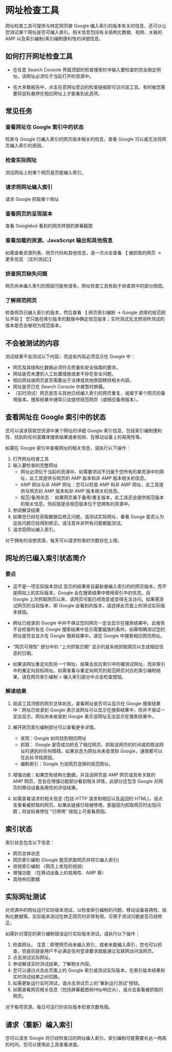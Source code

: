 # 网址检查工具

网址检查工具可提供与特定网页被 Google 编入索引的版本有关的信息，还可以让您测试某个网址是否可编入索引。相关信息包括有关结构化数据、视频、关联的 AMP 以及索引编制/索引编制便利性的详细信息。

## 如何打开网址检查工具

- 在任意 Search Console 界面顶部的检查搜索栏中输入要检查的完全限定网址。该网址必须位于当前打开的资源中。

- 在大多数报告中，点击任意网址旁边的检查链接即可访问该工具。有时候您需要将鼠标悬停在相应网址上才能看到此选项。

## 常见任务

### 查看网址在 Google 索引中的状态

检索与 Google 已编入索引的网页版本相关的信息。查看 Google 可以或无法将网页编入索引的原因。

### 检查实际网址

测试网站上的某个网页是否能编入索引。

### 请求将网址编入索引

请求 Google 抓取某个网址

### 查看网页的呈现版本

查看 Googlebot 看到的网页样貌的屏幕截图

### 查看加载的资源、JavaScript 输出和其他信息

如需查看资源列表、网页代码和其他信息，请一次点击查看 【 被抓取的网页 -> 更多信息 （实时测试）】

### 排查网页缺失问题

网页尚未编入索引的原因可能有很多。网址检查工具有助于排查其中的部分原因。

### 了解规范网页

检查网页已编入索引的版本，然后查看 【 网页索引编制 -> Google 选择的规范网址字段 】 您只能在索引版本的数据中确定规范版本；实时测试无法预测所测试的版本是否会被视为规范版本。

## 不会被测试的内容

测试结果不会测试以下内容，而这些内容必须显示在 Google 中：

- 网页及其结构化数据必须符合质量和安全指南的要求。
- 网站是否未遭到人工处置措施或者不存在安全问题。
- 相应网站或网页是否需要出于法律或其他原因移除相关内容。
- 网址是否已在 Search Console 中被暂时屏蔽。
- （实时测试）网页是否与其他已经编入索引的网页重复，或属于某个网页的备用版本。搜索结果中通常只会提供规范网页（或相应备用版本）。

## 查看网址在 Google 索引中的状态

您可以请求获取您资源中某个网址的详细 Google 索引信息，包括索引编制便利性、找到的任何富媒体搜索结果或者视频、在移动设备上的易用性等。

如需在 Google 索引中查看网址的相关信息，请执行以下操作：

1. 打开网址检查工具
2. 输入要检查的完整网址
    - 网址必须位于当前的资源中。如需要测试不归属于您所有的某资源中的网址，此工具提供与网页的 AMP 版本和非 AMP 版本相关的信息。
    - AMP 网址与非 AMP 网址：您可以检查 AMP 和非 AMP 网址，此工具提供与网页的 AMP 版本和非 AMP 版本相关的信息。
    - 规范/备用状态： 如果网页属于备用/重复版本，此工具还会提供规范版本的相关信息，但前提是该规范版本位于您拥有的资源中。
3. 参阅解读结果
4. 如果您已经在获取数据后修正问题，请测试实际网址，看看 Googe 是否认为这些问题已经得到修正。请注意并非所有问题都能测试。
5. 请求将网址编入索引。

对于拥有的没想资源，每天可以请求检查的次数存在上限。

## 网址的已编入索引状态简介

### 要点

- 这不是一项实际版本测试 显示的结果来自最新被编入索引的的网页版本，而不是网站上的实际版本。Google 会在搜索结果中使用索引中的信息。自 Google 上次抓取网页以来，该网页可能已经改变或变得无法访问。如果需测试网页的当前版本，即 Google 会看到的版本，请选择此页面上的测试实际版本按钮。

- 网址已收录到 Google 中并不保证您的网页一定会显示在搜索结果中。此报告不会检查所有在 Google 搜索结果中显示需要猫族的条件。如需明确测试您的网址是否会显示在 Google 搜索结果中，请在 Google 中搜索相应网页网址。

- “网页可用性” 部分中的 “上次抓取日期” 显示的是系统抓取网页以生成相应信息的日期。

- 如果该网址重定向到另一个网址，结果会反应索引中的被测试网址，而非索引中的重定向目标网址。如需查看与重定向网页的规范网页对应的索引编制结果，请在网页索引编制 > 编入索引部分中点击检查按钮。

### 解读结果

1. 阅读工具顶部的网页总体状态，查看网址是否可以显示在 Google 搜索结果中：网址已收录到 Google 表示该网址可以显示在搜索结果中，但并不保证一定会显示。网址尚未收录到 Google 表示该网址无法显示在搜索结果中。

2. 展开网页索引编制部分可以查看更多详情。
    - 发现：Google 如何找到相应网址
    - 抓取： Google 是否成功抓去了相应网页、抓取该网页的时间或抓取该网址时遇到的任何障碍。如果状态为网址尚未收录到 Google，通常都可以在此处寻找原因。
    - 编制索引：Google 为该网页选择的规范网址。

3. 增强功能：如果您有结构化数据，并且该网页是 AMP 网页或具有关联的 AMP 网页，您会在增强功能部分看到相关详情。此部分还包含 Google 对网页的移动设备易用性的评估结果。

4. 如需查看请求的相关信息 (包括 HTTP 请求和相应以及返回的 HTML)，请点击查看被抓取的网页。如果此链接已经被停用，那是因为抓取网页时出现问题；将鼠标悬停在 “已停用” 按钮上可查看原因。

## 索引状态

索引状态包含以下信息：
- 网页总体状态
- 网页索引编制 (Google 能否抓取网页并将它编入索引)
- 视频索引编制 （网页上发现的视频）
- 增强功能 （在移动设备上的易用性、AMP 等）
- 其他响应数据

## 实际网址测试

对资源中的网址运行实际版本测试，以检查索引编制的问题、移动设备易用性、结构化数据等。实际版本测试在修正网页时非常有用，可用于测试问题是否已经修正。

如需针对潜在的索引编制错误运行实际版本测试，请执行以下操作：

1. 检查网址。 注意：即使网页尚未编入索引，或者未能编入索引，您也可以检查，但是前提是用户不必满足任何登录要求就能通过互联网访问该网页。
2. 点击测试实际网址。
3. 参阅解读实时测试结果，了解相关内容。
4. 您可以通过点击此页面上的 Google 索引或测试实际版本，在索引版本结果和实时测试结果之间切换。
5. 如需更新运行实时测试，请点击测试页上的“重新运行测试”按钮。
6. 如需查看网页相关信息（包括屏幕截图和Http响应头），请点击查看被抓取的网页。

对于每项资源，每日可运行的实际版本检查次数有限。

## 请求（重新）编入索引

您可以请求 Google 将已经检查过的网址编入索引。索引编制可能需要长达一两周的时间，您可以使用此工具查看进度。